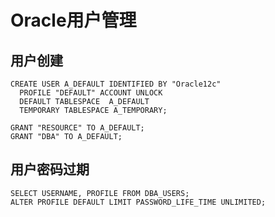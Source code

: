 # Oracle用户管理

## 用户创建

``` text
CREATE USER A_DEFAULT IDENTIFIED BY "Oracle12c"
  PROFILE "DEFAULT" ACCOUNT UNLOCK
  DEFAULT TABLESPACE  A_DEFAULT
  TEMPORARY TABLESPACE A_TEMPORARY;

GRANT "RESOURCE" TO A_DEFAULT;
GRANT "DBA" TO A_DEFAULT;
```

## 用户密码过期

``` text
SELECT USERNAME, PROFILE FROM DBA_USERS;
ALTER PROFILE DEFAULT LIMIT PASSWORD_LIFE_TIME UNLIMITED;
```

